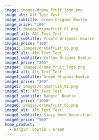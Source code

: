 ```yaml
---
image: images/drama_fruit_logo.png
image_alt: Alt Text Test
image_subtitle: Green Origami Bowtie
image_price: "100"
image2: images/dramafruit_01.png
image2_alt: Alt Text Test
image2_subtitle: Pruple Origamii Bowtie
image2_price: "100"
image3: images/dramafruit_05.png
image3_alt: Alt Text Test
image3_subtitle: Yellow Origami Bowtie
image3_price: "200"
image4: images/drama_fruit_logo.png
image4_alt: Alt Text Test
image4_subtitle: Green Origami Bowtie
image4_price: "300"
image5: images/dramafruit_01.png
image5_alt: Alt Text Test
image5_subtitle: Bangin' Bowtie
image5_price: "1000"
image6: images/dramafruit_05.png
image6_alt: Alt Text Test
image6_subtitle: Saucy Neck Decoration
image6_price: "500"
home_product:
  - Bangin' Bowtie - Green
---
```

